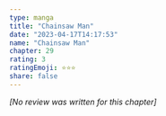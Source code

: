 ```yaml
---
type: manga
title: "Chainsaw Man"
date: "2023-04-17T14:17:53"
name: "Chainsaw Man"
chapter: 29
rating: 3
ratingEmoji: ⭐️⭐️⭐️
share: false
---
```


_[No review was written for this chapter]_
